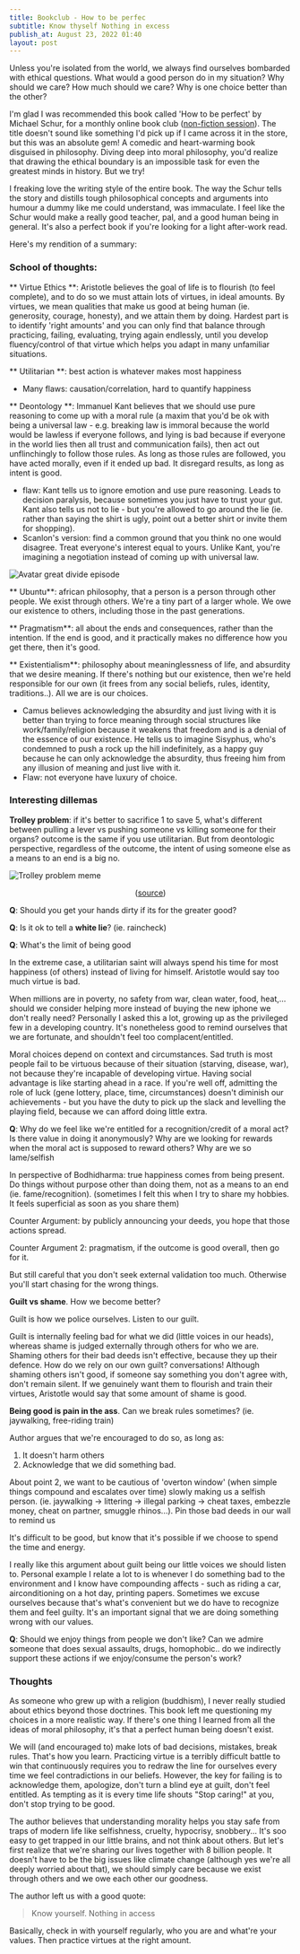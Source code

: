 ```yaml
---
title: Bookclub - How to be perfec
subtitle: Know thyself Nothing in excess
publish_at: August 23, 2022 01:40
layout: post
---
```


Unless you're isolated from the world, we always find ourselves bombarded with ethical questions. What would a good person do in my situation? Why should we care? How much should we care? Why is one choice better than the other?

I'm glad I was recommended this book called 'How to be perfect' by Michael Schur, for a monthly online book club ([non-fiction session](https://www.instagram.com/nonfictionsession/)). The title doesn't sound like something I'd pick up if I came across it in the store, but this was an absolute gem! A comedic and heart-warming book disguised in philosophy. Diving deep into moral philosophy, you'd realize that drawing the ethical boundary is an impossible task for even the greatest minds in history. But we try!

I freaking love the writing style of the entire book. The way the Schur tells the story and distills tough philosophical concepts and arguments into humour a dummy like me could understand, was immaculate. I feel like the Schur would make a really good teacher, pal, and a good human being in general. It's also a perfect book if you're looking for a light after-work read.

Here's my rendition of a summary:

### School of thoughts:

** Virtue Ethics **: Aristotle believes the goal of life is to flourish (to feel complete), and to do so we must attain lots of virtues, in ideal amounts. By virtues, we mean qualities that make us good at being human (ie. generosity, courage, honesty), and we attain them by doing. Hardest part is to identify 'right amounts' and you can only find that balance through practicing, failing, evaluating, trying again endlessly, until you develop fluency/control of that virtue which helps you adapt in many unfamiliar situations.

** Utilitarian **: best action is whatever makes most happiness
- Many flaws: causation/correlation, hard to quantify happiness

** Deontology **: Immanuel Kant believes that we should use pure reasoning to come up with a moral rule (a maxim that you'd be ok with being a universal law - e.g. breaking law is immoral because the world would be lawless if everyone follows, and lying is bad because if everyone in the world lies then all trust and communication fails), then act out unflinchingly to follow those rules. As long as those rules are followed, you have acted morally, even if it ended up bad. It disregard results, as long as intent is good.
- flaw: Kant tells us to ignore emotion and use pure reasoning. Leads to decision paralysis, because sometimes you just have to trust your gut. Kant also tells us not to lie - but you're allowed to go around the lie (ie. rather than saying the shirt is ugly, point out a better shirt or invite them for shopping).
- Scanlon's version: find a common ground that you think no one would disagree. Treat everyone's interest equal to yours. Unlike Kant, you're imagining a negotiation instead of coming up with universal law.

![Avatar great divide episode](book-how-to-be-perfec/greatdivide.png "=400x400")

** Ubuntu**: african philosophy, that a person is a person through other people. We exist through others. We're a tiny part of a larger whole. We owe our existence to others, including those in the past generations.

** Pragmatism**: all about the ends and consequences, rather than the intention. If the end is good, and it practically makes no difference how you get there, then it's good.

** Existentialism**: philosophy about meaninglessness of life, and absurdity that we desire meaning. If there's nothing but our existence, then we're held responsible for our own (it frees from any social beliefs, rules, identity, traditions..). All we are is our choices.
- Camus believes acknowledging the absurdity and just living with it is better than trying to force meaning through social structures like work/family/religion because it weakens that freedom and is a denial of the essence of our existence. He tells us to imagine Sisyphus, who's condemned to push a rock up the hill indefinitely, as a happy guy because he can only acknowledge the absurdity, thus freeing him from any illusion of meaning and just live with it.
- Flaw: not everyone have luxury of choice.

### Interesting dillemas
**Trolley problem**: if it's better to sacrifice 1 to save 5, what's different between pulling a lever vs pushing someone vs killing someone for their organs? outcome is the same if you use utilitarian. But from deontologic perspective, regardless of the outcome, the intent of using someone else as a means to an end is a big no.

![Trolley problem meme](book-how-to-be-perfec/trolleymeme.png "=400x400")
<center>

([source](https://m.facebook.com/TrolleyProblemMemes/photos/a.250373635311569/1458912157791038/))

</center>

**Q**: Should you get your hands dirty if its for the greater good?

**Q**: Is it ok to tell a **white lie**? (ie. raincheck)

**Q**: What's the limit of being good

In the extreme case, a utilitarian saint will always spend his time for most happiness (of others) instead of living for himself. Aristotle would say too much virtue is bad.

When millions are in poverty, no safety from war, clean water, food, heat,... should we consider helping more instead of buying the new iphone we don't really need? Personally I asked this a lot, growing up as the privileged few in a developing country. It's nonetheless good to remind ourselves that we are fortunate, and shouldn't feel too complacent/entitled.

Moral choices depend on context and circumstances. Sad truth is most people fail to be virtuous because of their situation (starving, disease, war), not because they're incapable of developing virtue. Having social advantage is like starting ahead in a race. If you're well off, admitting the role of luck (gene lottery, place, time, circumstances) doesn't diminish our achievements - but you have the duty to pick up the slack and levelling the playing field, because we can afford doing little extra.

**Q**: Why do we feel like we're entitled for a recognition/credit of a moral act? Is there value in doing it anonymously? Why are we looking for rewards when the moral act is supposed to reward others? Why are we so lame/selfish

In perspective of Bodhidharma: true happiness comes from being present. Do things without purpose other than doing them, not as a means to an end (ie. fame/recognition). (sometimes I felt this when I try to share my hobbies. It feels superficial as soon as you share them)

Counter Argument: by publicly announcing your deeds, you hope that those actions spread.

Counter Argument 2: pragmatism, if the outcome is good overall, then go for it.

But still careful that you don't seek external validation too much. Otherwise you'll start chasing for the wrong things.

**Guilt vs shame**. How we become better?

Guilt is how we police ourselves. Listen to our guilt.

Guilt is internally feeling bad for what we did (little voices in our heads), whereas shame is judged externally through others for who we are. Shaming others for their bad deeds isn't effective, because they up their defence. How do we rely on our own guilt? conversations!
Although shaming others isn't good, if someone say something you don't agree with, don't remain silent. If we genuinely want them to flourish and train their virtues, Aristotle would say that some amount of shame is good.

**Being good is pain in the ass**. Can we break rules sometimes? (ie. jaywalking, free-riding train)

Author argues that we're encouraged to do so, as long as:
1. It doesn't harm others
2. Acknowledge that we did something bad.

About point 2, we want to be cautious of 'overton window' (when simple things compound and escalates over time) slowly making us a selfish person. (ie. jaywalking -> littering -> illegal parking -> cheat taxes, embezzle money, cheat on partner, smuggle rhinos...). Pin those bad deeds in our wall to remind us

It's difficult to be good, but know that it's possible if we choose to spend the time and energy.

I really like this argument about guilt being our little voices we should listen to. Personal example I relate a lot to is whenever I do something bad to the environment and I know have compounding affects - such as riding a car, airconditioning on a hot day, printing papers. Sometimes we excuse ourselves because that's what's convenient but we do have to recognize them and feel guilty. It's an important signal that we are doing something wrong with our values.

**Q**: Should we enjoy things from people we don't like? Can we admire someone that does sexual assaults, drugs, homophobic.. do we indirectly support these actions if we enjoy/consume the person's work?

### Thoughts
As someone who grew up with a religion (buddhism), I never really studied about ethics beyond those doctrines. This book left me questioning my choices in a more realistic way. If there's one thing I learned from all the ideas of moral philosophy, it's that a perfect human being doesn't exist.

We will (and encouraged to) make lots of bad decisions, mistakes, break rules. That's how you learn. Practicing virtue is a terribly difficult battle to win that continuously requires you to redraw the line for ourselves every time we feel contradictions in our beliefs. However, the key for failing is to acknowledge them, apologize, don't turn a blind eye at guilt, don't feel entitled. As tempting as it is every time life shouts "Stop caring!" at you, don't stop trying to be good.

The author believes that understanding morality helps you stay safe from traps of modern life like selfishness, cruelty, hypocrisy, snobbery... It's soo easy to get trapped in our little brains, and not think about others. But let's first realize that we're sharing our lives together with 8 billion people. It doesn't have to be the big issues like climate change (although yes we're all deeply worried about that), we should simply care because we exist through others and we owe each other our goodness.

The author left us with a good quote:
  > Know yourself. Nothing in access

Basically, check in with yourself regularly, who you are and what're your values. Then practice virtues at the right amount.

